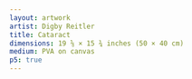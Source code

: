 ```yaml
---
layout: artwork
artist: Digby Reitler
title: Cataract
dimensions: 19 ⅝ × 15 ¾ inches (50 × 40 cm)
medium: PVA on canvas
p5: true
---
```


<script>
const WIDTH = 1000;
const HEIGHT = 800;
const SCALE = 0.67;
const RENDERER = 'P2D';
const SEED = 139779;

const BASE_COLOR = '#4e4761';
const BLUE_COLOR = [63, 81, 166];
const RED_COLOR = [172, 59, 54];

function preload() {
  seed = SEED;
}

function sketch() {
  pg.clear();
  pg.background(255);
  pg.noStroke();

  const controlPointAngle = radians(random(0, 30));
  canvas.elt.setAttribute("title", `Seed: ${seed}\nControl Point Angle: ${controlPointAngle}`);

  const controlPointDistance = 48;
  const offset = 224 / degrees(controlPointAngle);
  const period = 128;

  for (let x = -2 * WIDTH, y = -100; x < 2 * WIDTH && y < HEIGHT + 100; x += 30, y += 15) {
    const opacity = 256 * sin(PI * y / HEIGHT);

    // Background
    pg.fill(78, 71, 97, 128);
    drawWaveShape(x % (period * 2), y, period, controlPointAngle, controlPointDistance, -offset, offset);

    // Bottom (Blue)
    pg.fill(63, 81, 166, 128)
    drawWaveShape(x % (period * 2), y, period, controlPointAngle, controlPointDistance, 0, offset);

    // Top (Red)
    pg.fill(172, 59, 54, opacity);
    drawWaveShape(x % (period * 2), y, period, controlPointAngle, controlPointDistance, -offset, 0);
}

  image(pg, 0, 0, WIDTH, HEIGHT);
}

function drawWaveShape(x_, y, period, controlPointAngle, controlPointDistance, bottomOffset, topOffset) {
  let x = x_;

  const controlPointOffsetX = cos(controlPointAngle) * controlPointDistance;
  const controlPointOffsetY = sin(controlPointAngle) * controlPointDistance;

  const topOffsetX = cos(controlPointAngle) * topOffset;
  const topOffsetY = sin(controlPointAngle) * topOffset;

  const bottomOffsetX = cos(controlPointAngle) * bottomOffset;
  const bottomOffsetY = sin(controlPointAngle) * bottomOffset;

  pg.beginShape();
  pg.vertex(x, y);

  let index = 0;
  for (; x < 2 * WIDTH; x += period, index++) {
    const anchor1X = x + topOffsetX;
    const anchor1Y = y + topOffsetY;
    const anchor2X = x + topOffsetX + period;
    const anchor2Y = y + topOffsetY;
    const control1X = anchor1X + controlPointOffsetX;
    const control1Y = anchor1Y + controlPointOffsetY * (index % 2 === 0 ? 1 : -1);
    const control2X = anchor2X - controlPointOffsetX;
    const control2Y = anchor2Y + controlPointOffsetY * (index % 2 === 0 ? 1 : -1);

    pg.bezierVertex(control1X, control1Y, control2X, control2Y, anchor2X, anchor2Y);
  }

  x -= period;
  index--;

  for (; x >= x_; x -= period, index--) {
    const anchor1X = x + bottomOffsetX + period;
    const anchor1Y = y + bottomOffsetY;
    const anchor2X = x + bottomOffsetX;
    const anchor2Y = y + bottomOffsetY;
    const control1X = anchor1X - controlPointOffsetX;
    const control1Y = anchor1Y - controlPointOffsetY * (index % 2 === 1 ? 1 : -1);
    const control2X = anchor2X + controlPointOffsetX;
    const control2Y = anchor2Y - controlPointOffsetY * (index % 2 === 1 ? 1 : -1);
    
    pg.bezierVertex(control1X, control1Y, control2X, control2Y, anchor2X, anchor2Y);
  }

  pg.endShape(CLOSE);
}
</script>